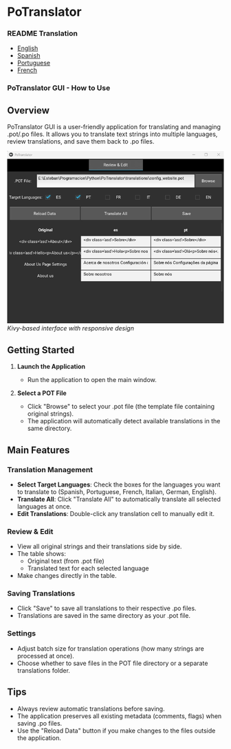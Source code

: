 # PoTranslator 

### README Translation
- [English](README.md)
- [Spanish](README.es.md)
- [Portuguese](README.pt.md)
- [French](README.fr.md)

### PoTranslator GUI - How to Use

## Overview
PoTranslator GUI is a user-friendly application for translating and managing .pot/.po files. It allows you to translate text strings into multiple languages, review translations, and save them back to .po files.

![Translator Graphical Interface](media/image1.png)
*Kivy-based interface with responsive design*
## Getting Started

1. **Launch the Application**
   - Run the application to open the main window.

2. **Select a POT File**
   - Click "Browse" to select your .pot file (the template file containing original strings).
   - The application will automatically detect available translations in the same directory.

## Main Features

### Translation Management
- **Select Target Languages**: Check the boxes for the languages you want to translate to (Spanish, Portuguese, French, Italian, German, English).
- **Translate All**: Click "Translate All" to automatically translate all selected languages at once.
- **Edit Translations**: Double-click any translation cell to manually edit it.

### Review & Edit
- View all original strings and their translations side by side.
- The table shows:
  - Original text (from .pot file)
  - Translated text for each selected language
- Make changes directly in the table.

### Saving Translations
- Click "Save" to save all translations to their respective .po files.
- Translations are saved in the same directory as your .pot file.

### Settings
- Adjust batch size for translation operations (how many strings are processed at once).
- Choose whether to save files in the POT file directory or a separate translations folder.

## Tips
- Always review automatic translations before saving.
- The application preserves all existing metadata (comments, flags) when saving .po files.
- Use the "Reload Data" button if you make changes to the files outside the application.
